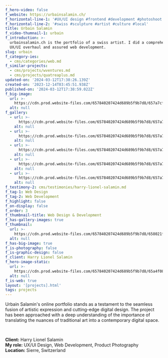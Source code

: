 ```yaml
---
f_hero-video: false
f_website: https://urbainsalamin.ch/
f_horizontal-line-1: '#UX/UI design #frontend #development #photoshoot #film'
f_horizontal-line-2: '#swiss #sculpture #artist #culture #local'
title: Urbain Salamin
f_video-thumnail-1: urbain
f_introduction: >-
  urbainsalamin.ch is the portfolio of a swiss artist. I did a comprehensive
  UX/UI overhaul and assured web development.
slug: urbain
f_category-ies:
  - cms/categories/web.md
f_similar-projects:
  - cms/projects/wventures.md
  - cms/projects/quatreaplus.md
updated-on: '2024-03-12T17:38:26.139Z'
created-on: '2023-12-14T03:45:51.938Z'
published-on: '2024-03-12T17:38:59.022Z'
f_big-image:
  url: >-
    https://cdn.prod.website-files.com/657840207424d689b5f9b7d8/657a7cf3bffc0c253268e629_urbain-05.webp
  alt: null
f_gallery:
  - url: >-
      https://cdn.prod.website-files.com/657840207424d689b5f9b7d8/657a7e11674a4d7e5042a4db_urbain-03.avif
    alt: null
  - url: >-
      https://cdn.prod.website-files.com/657840207424d689b5f9b7d8/657a7e10cdde54e924eaa91f_urbain-01.webp
    alt: null
  - url: >-
      https://cdn.prod.website-files.com/657840207424d689b5f9b7d8/657a7e110de9a423b68966e3_urbain-02.webp
    alt: null
  - url: >-
      https://cdn.prod.website-files.com/657840207424d689b5f9b7d8/657a7e11a5fe674496328bb0_urbain-04.webp
    alt: null
  - url: >-
      https://cdn.prod.website-files.com/657840207424d689b5f9b7d8/657a7e104b5f7aa83f145b3f_urbain-05.webp
    alt: null
f_testimony-2: cms/testimonies/harry-lionel-salamin.md
f_tag-1: Web Design
f_tag-2: Web Development
f_highlight: false
f_on-display: false
f_order: 3
f_thumbnail-title: Web Design & Development
f_has-gallery-images: true
f_thumbnail:
  url: >-
    https://cdn.prod.website-files.com/657840207424d689b5f9b7d8/658021f99bd1697323507c6b_thumbnail-v2.avif
  alt: null
f_has-big-image: true
f_is-photography: false
f_is-graphic-design: false
f_client: Harry Lionel Salamin
f_hero-image-static:
  url: >-
    https://cdn.prod.website-files.com/657840207424d689b5f9b7d8/65a4f0883e0041d205be3dc3_hero.webp
  alt: null
f_is-web: true
layout: '[projects].html'
tags: projects
---
```


Urbain Salamin's online portfolio stands as a testament to the seamless fusion of artistic expression and cutting-edge digital design. The project has been approached with a deep understanding of the importance of translating the nuances of traditional art into a contemporary digital space.

‍

**Client:** Harry Lionel Salamin  
**My role:** UX/UI Design, Web Development, Product Photography  
**Location:** Sierre, Switzerland
